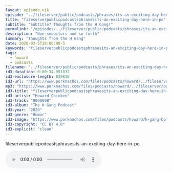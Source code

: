 ```yaml
---
layout: episode.njk
episode: "../fileserver/public/podcasts/phrases/its-an-exciting-day-here-in-po"
title: "fileserverpublicpodcastsphrasesits-an-exciting-day-here-in-po"
subtitle: "Subtitle? Thoughts from the H Gang!"
permalink: "/episodes/../fileserver/public/podcasts/phrases/its-an-exciting-day-here-in-po/index.html"
description: "Non-sequiturs and so forth"
summary: "Thoughts from the H Gang"
date: 2020-03-5T18:00:00-5
keywords: "fileserverpublicpodcastsphrasesits-an-exciting-day-here-in-po"
tags:
  - howard
  - podcasts
filename: "../fileserver/public/podcasts/phrases/its-an-exciting-day-here-in-po.mp3"
id3-duration: 0:00:34.951837
id3-enclosure-length: 839816
id3-url: "https://www.porknachos.com/files/podcasts/howard/../fileserver/public/podcasts/phrases/its-an-exciting-day-here-in-po.mp3"
mp3: "https://www.porknachos.com/files/podcasts/howard/../fileserver/public/podcasts/phrases/its-an-exciting-day-here-in-po.mp3"
id3-title: "fileserverpublicpodcastsphrasesits-an-exciting-day-here-in-po"
id3-artist: "Howard Chicken"
id3-track: "0000098"
id3-album: "The H Gang Podcast"
id3-year: "2020"
id3-genre: "Humor"
id3-image: "https://www.porknachos.com/files/podcasts/howard/h-gang-bold.jpg"
id3-copyright: "CC BY 4.0"
id3-explicit: "clean"
---
```

fileserverpublicpodcastsphrasesits-an-exciting-day-here-in-po

<audio controls>
  <source src="https://www.porknachos.com/files/podcasts/howard/../fileserver/public/podcasts/phrases/its-an-exciting-day-here-in-po.mp3">
</audio>
